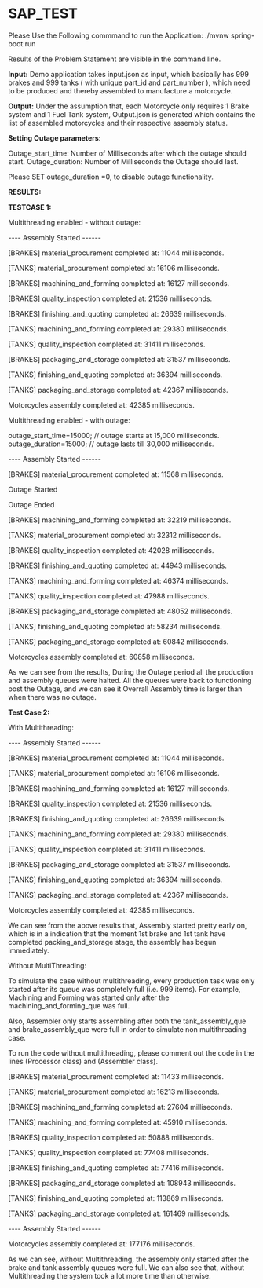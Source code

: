 # SAP_TEST

Please Use the Following commmand to run the Application:
./mvnw spring-boot:run

Results of the Problem Statement are visible in the command line.

**Input:**
Demo application takes input.json as input, which basically has 999 brakes and 999 tanks ( with unique part_id and part_number ), 
which need to be produced and thereby assembled to manufacture a motorcycle.

**Output:**
Under the assumption that, each Motorcycle only requires 1 Brake system and 1 Fuel Tank system, Output.json is generated which contains
the list of assembled motorcycles and their respective assembly status.


**Setting Outage parameters:**

Outage_start_time: Number of Milliseconds after which the outage should start.
Outage_duration: Number of Milliseconds the Outage should last. 

Please SET outage_duration =0, to disable outage functionality.


**RESULTS:**

**TESTCASE 1:**

Multithreading enabled - without outage:

---- Assembly Started ------

[BRAKES] material_procurement completed at: 11044 milliseconds.

[TANKS] material_procurement completed at: 16106 milliseconds.

[BRAKES] machining_and_forming completed at: 16127 milliseconds.

[BRAKES] quality_inspection completed at: 21536 milliseconds.

[BRAKES] finishing_and_quoting completed at: 26639 milliseconds.

[TANKS] machining_and_forming completed at: 29380 milliseconds.

[TANKS] quality_inspection completed at: 31411 milliseconds.

[BRAKES] packaging_and_storage completed at: 31537 milliseconds.

[TANKS] finishing_and_quoting completed at: 36394 milliseconds.

[TANKS] packaging_and_storage completed at: 42367 milliseconds.

Motorcycles assembly completed at: 42385 milliseconds.





Multithreading enabled - with outage:

outage_start_time=15000; // outage starts at 15,000 miliiseconds.
outage_duration=15000;  // outage lasts till 30,000 milliseconds.

---- Assembly Started ------

[BRAKES] material_procurement completed at: 11568 milliseconds.


Outage Started

Outage Ended

[BRAKES] machining_and_forming completed at: 32219 milliseconds.

[TANKS] material_procurement completed at: 32312 milliseconds.

[BRAKES] quality_inspection completed at: 42028 milliseconds.

[BRAKES] finishing_and_quoting completed at: 44943 milliseconds.

[TANKS] machining_and_forming completed at: 46374 milliseconds.

[TANKS] quality_inspection completed at: 47988 milliseconds.

[BRAKES] packaging_and_storage completed at: 48052 milliseconds.

[TANKS] finishing_and_quoting completed at: 58234 milliseconds.

[TANKS] packaging_and_storage completed at: 60842 milliseconds.

Motorcycles assembly completed at: 60858 milliseconds.

As we can see from the results, During the Outage period all the production and assembly queues were halted.
All the queues were back to functioning post the Outage, and we can see it Overrall Assembly time is
larger than when there was no outage.


**Test Case 2:**

With Multithreading:

---- Assembly Started ------

[BRAKES] material_procurement completed at: 11044 milliseconds.

[TANKS] material_procurement completed at: 16106 milliseconds.

[BRAKES] machining_and_forming completed at: 16127 milliseconds.

[BRAKES] quality_inspection completed at: 21536 milliseconds.

[BRAKES] finishing_and_quoting completed at: 26639 milliseconds.

[TANKS] machining_and_forming completed at: 29380 milliseconds.

[TANKS] quality_inspection completed at: 31411 milliseconds.

[BRAKES] packaging_and_storage completed at: 31537 milliseconds.

[TANKS] finishing_and_quoting completed at: 36394 milliseconds.

[TANKS] packaging_and_storage completed at: 42367 milliseconds.

Motorcycles assembly completed at: 42385 milliseconds.

We can see from the above results that, Assembly started pretty early on, which is in a indication that the moment 1st brake and 1st tank 
have completed packing_and_storage stage, the assembly has begun immediately.




Without MultiThreading:

To simulate the case without multithreading, every production task was only started after its queue was completely full (i.e. 999 items).
For example, Machining and Forming was started only after the machining_and_forming_que was full.

Also, Assembler only starts assembling after both the tank_assembly_que and brake_assembly_que were full in order to simulate non multithreading case.

To run the code without multithreading, please comment out the code in the lines  (Processor class) and (Assembler class).

[BRAKES] material_procurement completed at: 11433 milliseconds.

[TANKS] material_procurement completed at: 16213 milliseconds.

[BRAKES] machining_and_forming completed at: 27604 milliseconds.

[TANKS] machining_and_forming completed at: 45910 milliseconds.

[BRAKES] quality_inspection completed at: 50888 milliseconds.

[TANKS] quality_inspection completed at: 77408 milliseconds.

[BRAKES] finishing_and_quoting completed at: 77416 milliseconds.

[BRAKES] packaging_and_storage completed at: 108943 milliseconds.

[TANKS] finishing_and_quoting completed at: 113869 milliseconds.

[TANKS] packaging_and_storage completed at: 161469 milliseconds.

---- Assembly Started ------

Motorcycles assembly completed at: 177176 milliseconds.

As we can see, without Multithreading, the assembly only started after the brake and tank assembly queues were full.
We can also see that, without Multithreading the system took a lot more time than otherwise.








